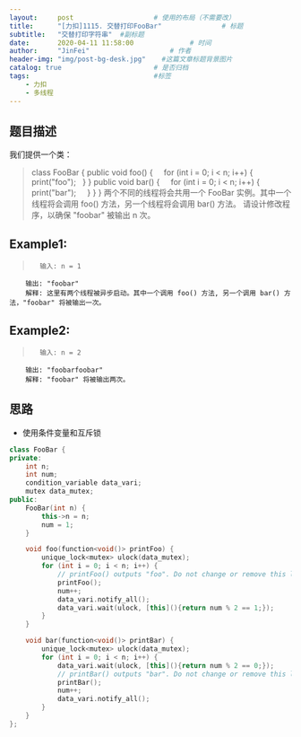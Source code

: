 ```yaml
---
layout:     post                    # 使用的布局（不需要改） 
title:      "[力扣]1115. 交替打印FooBar"               # 标题  
subtitle:   "交替打印字符串"  #副标题 
date:       2020-04-11 11:58:00              # 时间 
author:     "JinFei"                    # 作者 
header-img: "img/post-bg-desk.jpg"    #这篇文章标题背景图片 
catalog: true                       # 是否归档 
tags:                               #标签     
    - 力扣
    - 多线程
---
```


## 题目描述

我们提供一个类：
>   class FooBar {
        public void foo() {
          for (int i = 0; i < n; i++) {
            print("foo");
          }
        }
        public void bar() {
          for (int i = 0; i < n; i++) {
            print("bar");
          }
        }
    }
>   两个不同的线程将会共用一个 FooBar 实例。其中一个线程将会调用 foo() 方法，另一个线程将会调用 bar() 方法。
    请设计修改程序，以确保 "foobar" 被输出 n 次。

## Example1:
 
>       输入: n = 1
        输出: "foobar"
        解释: 这里有两个线程被异步启动。其中一个调用 foo() 方法, 另一个调用 bar() 方法，"foobar" 将被输出一次。

## Example2:
 
>       输入: n = 2
        输出: "foobarfoobar"
        解释: "foobar" 将被输出两次。


## 思路
- 使用条件变量和互斥锁

```C++
class FooBar {
private:
    int n;
    int num;
    condition_variable data_vari;
    mutex data_mutex;
public:
    FooBar(int n) {
        this->n = n;
        num = 1;
    }

    void foo(function<void()> printFoo) {
        unique_lock<mutex> ulock(data_mutex);
        for (int i = 0; i < n; i++) {
        	// printFoo() outputs "foo". Do not change or remove this line.
        	printFoo();
            num++;
            data_vari.notify_all();
            data_vari.wait(ulock, [this](){return num % 2 == 1;});
        }
    }

    void bar(function<void()> printBar) {
        unique_lock<mutex> ulock(data_mutex);
        for (int i = 0; i < n; i++) {
            data_vari.wait(ulock, [this](){return num % 2 == 0;});
        	// printBar() outputs "bar". Do not change or remove this line.
        	printBar();
            num++;
            data_vari.notify_all();
        }
    }
};
```

